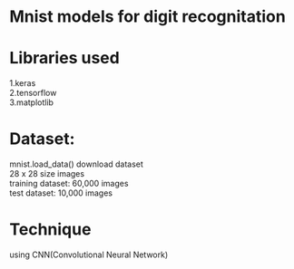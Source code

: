 # Mnist models for digit recognitation
# Libraries used
1.keras<br/>
2.tensorflow<br/>
3.matplotlib<br/>
# Dataset:
mnist.load_data() download dataset<br/>
28 x 28 size images<br/>
training dataset: 60,000 images<br/>
test dataset: 10,000 images<br/>
# Technique
using CNN(Convolutional Neural Network)
